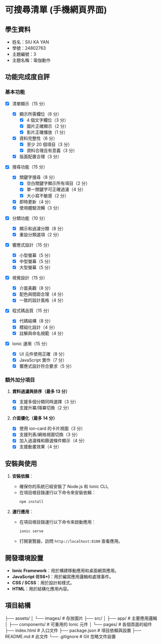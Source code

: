 # 可搜尋清單 (手機網頁界面)

## 學生資料

- 姓名：SIU KA YAN
- 學號：24802763
- 主題編號：3
- 主題名稱：瑜伽動作

## 功能完成度自評

### 基本功能

- [x] 清單顯示（15 分）

  - [x] 顯示所需欄位（6 分）
    - [x] 4 個文字欄位（3 分）
    - [x] 圖片正確顯示（2 分）
    - [x] 影片正確播放（1 分）
  - [x] 資料完整性（6 分）
    - [x] 至少 20 個項目（3 分）
    - [x] 資料合理且有意義（3 分）
  - [x] 版面配置合理（3 分）

- [x] 搜尋功能（15 分）

  - [x] 關鍵字搜尋（8 分）
    - [x] 空白關鍵字顯示所有項目（2 分）
    - [x] 單一關鍵字可正確過濾（4 分）
    - [x] 大小寫不敏感（2 分）
  - [x] 即時更新（4 分）
  - [x] 使用體驗流暢（3 分）

- [x] 分類功能（10 分）

  - [x] 顯示和過濾分類（8 分）
  - [x] 重設分類選項（2 分）

- [x] 響應式設計（15 分）

  - [x] 小型螢幕（5 分）
  - [x] 中型螢幕（5 分）
  - [x] 大型螢幕（5 分）

- [x] 視覺設計（15 分）

  - [x] 介面美觀（8 分）
  - [x] 配色與間距合理（4 分）
  - [x] 一致的設計風格（4 分）

- [x] 程式碼品質（15 分）

  - [x] 代碼結構（8 分）
  - [x] 模組化設計（4 分）
  - [x] 註解與命名規範（4 分）

- [x] Ionic 運用（15 分）
  - [x] UI 元件使用正確（8 分）
  - [x] JavaScript 實作（7 分）
  - [x] 響應式設計符合要求（5 分）

### 額外加分項目

1. **資料過濾與排序（最多 13 分）**

   - [x] 支援多個分類同時選擇（3 分）
   - [x] 支援升冪/降冪切換（2 分）

2. **介面優化（最多 14 分）**
   - [x] 使用 ion-card 的卡片視圖（3 分）
   - [x] 支援列表/網格視圖切換（3 分）
   - [x] 加入過濾條和篩選條件顯示（4 分）
   - [x] 支援動畫效果（4 分）

## 安裝與使用

1. **安裝依賴**：

   - 確保你的系統已經安裝了 Node.js 和 Ionic CLI。
   - 在項目根目錄運行以下命令來安裝依賴：
     ```bash
     npm install
     ```

2. **運行應用**：
   - 在項目根目錄運行以下命令來啟動應用：
     ```bash
     ionic serve
     ```
   - 打開瀏覽器，訪問 `http://localhost:8100` 查看應用。

## 開發環境設置

- **Ionic Framework**：用於構建移動應用和桌面網頁應用。
- **JavaScript (ES6+)**：用於編寫應用邏輯和處理事件。
- **CSS / SCSS**：用於設計和樣式。
- **HTML**：用於結構化應用內容。

## 項目結構

├── assets/ │ └── images/ # 存放圖片 ├── src/ │ ├── app/ # 主要應用邏輯 │ ├── components/ # 可重用的 Ionic 元件 │ └── pages/ # 各個頁面的組件 ├── index.html # 入口文件 ├── package.json # 項目依賴與設置 ├── README.md # 此文件 └── .gitignore # Git 忽略文件設置
